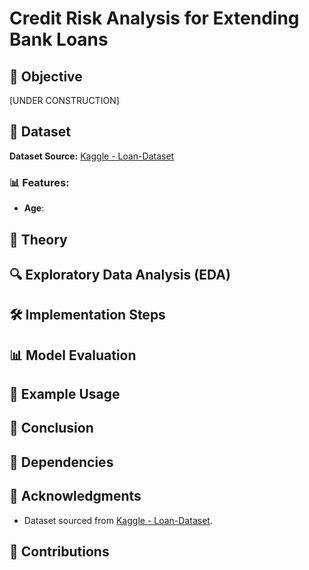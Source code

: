 # Credit Risk Analysis for Extending Bank Loans

## 📌 Objective
[UNDER CONSTRUCTION]

## 📂 Dataset
**Dataset Source:** [Kaggle - Loan-Dataset](https://www.kaggle.com/datasets/prakashraushan/loan-dataset/data)

### 📊 Features:
- **Age**: 

## 📖 Theory

## 🔍 Exploratory Data Analysis (EDA)


## 🛠️ Implementation Steps

## 📊 Model Evaluation

## 📌 Example Usage

## 📜 Conclusion

## 🔗 Dependencies

## 📢 Acknowledgments
- Dataset sourced from [Kaggle - Loan-Dataset](https://www.kaggle.com/datasets/prakashraushan/loan-dataset/data).

## 🤝 Contributions

